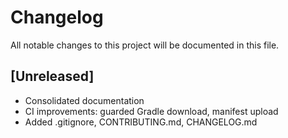 # Changelog

All notable changes to this project will be documented in this file.

## [Unreleased]
- Consolidated documentation
- CI improvements: guarded Gradle download, manifest upload
- Added .gitignore, CONTRIBUTING.md, CHANGELOG.md
